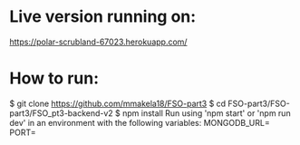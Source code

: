 # Live version running on:

https://polar-scrubland-67023.herokuapp.com/

# How to run:

$ git clone https://github.com/mmakela18/FSO-part3
$ cd FSO-part3/FSO-part3/FSO_pt3-backend-v2
$ npm install
Run using 'npm start' or 'npm run dev' in an environment with the following variables:
  MONGODB_URL=<accessible MongoDB URL>
  PORT=<port you want the app to listen to>
